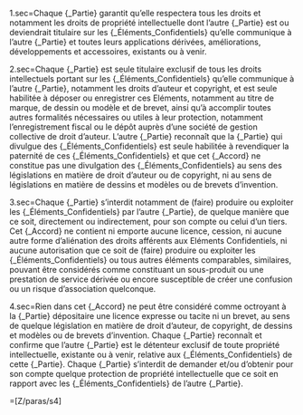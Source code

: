 1.sec=Chaque {_Partie} garantit qu’elle respectera tous les droits et notamment les droits de propriété intellectuelle dont l’autre {_Partie} est ou deviendrait titulaire sur les {_Éléments_Confidentiels} qu’elle communique à l’autre {_Partie} et toutes leurs applications dérivées, améliorations, développements et accessoires, existants ou à venir.
	
2.sec=Chaque {_Partie} est seule titulaire exclusif de tous les droits intellectuels portant sur les {_Éléments_Confidentiels} qu’elle communique à l’autre {_Partie}, notamment les droits d’auteur et copyright, et est seule habilitée à déposer ou enregistrer ces Eléments, notamment au titre de marque, de dessin ou modèle et de brevet, ainsi qu’à accomplir toutes autres formalités nécessaires ou utiles à leur protection, notamment l’enregistrement fiscal ou le dépôt auprès d’une société de gestion collective de droit d’auteur. L’autre  {_Partie} reconnaît que la {_Partie} qui divulgue des {_Éléments_Confidentiels} est seule habilitée à revendiquer la paternité de ces {_Éléments_Confidentiels} et que cet {_Accord} ne constitue pas une divulgation des {_Éléments_Confidentiels} au sens des législations en matière de droit d’auteur ou de copyright, ni au sens de législations en matière de dessins et modèles ou de brevets d’invention.

3.sec=Chaque {_Partie} s’interdit notamment de (faire) produire ou exploiter les {_Éléments_Confidentiels} par l’autre {_Partie}, de quelque manière que ce soit, directement ou indirectement, pour son compte ou celui d’un tiers.  Cet {_Accord} ne contient ni emporte aucune licence, cession, ni aucune autre forme d’aliénation des droits afférents aux Eléments Confidentiels, ni aucune autorisation que ce soit de (faire) produire ou exploiter les {_Éléments_Confidentiels} ou tous autres éléments comparables, similaires, pouvant être considérés comme constituant un sous-produit ou une prestation de service dérivée ou encore susceptible de créer une confusion ou un risque d’association quelconque.

4.sec=Rien dans cet {_Accord} ne peut être considéré comme octroyant à la {_Partie} dépositaire une licence expresse ou tacite ni un brevet, au sens de quelque législation en matière de droit d’auteur, de copyright, de dessins et modèles ou de brevets d’invention. Chaque {_Partie} reconnaît et confirme que l’autre {_Partie} est le détenteur exclusif de toute propriété intellectuelle, existante ou à venir, relative aux {_Éléments_Confidentiels} de cette {_Partie}.  Chaque {_Partie} s’interdit de demander et/ou d’obtenir pour son compte quelque protection de propriété intellectuelle que ce soit en rapport avec les {_Éléments_Confidentiels} de l’autre {_Partie}. 

=[Z/paras/s4]

